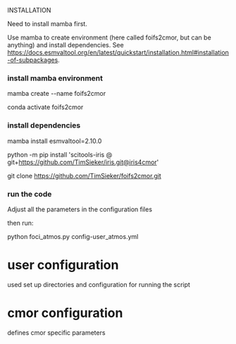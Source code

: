 INSTALLATION

Need to install mamba first.

Use mamba to create environment (here called foifs2cmor, but can be anything) and install dependencies. See https://docs.esmvaltool.org/en/latest/quickstart/installation.html#installation-of-subpackages.

### install mamba environment
mamba create --name foifs2cmor

conda activate foifs2cmor

### install dependencies

mamba install esmvaltool=2.10.0

python -m pip install 'scitools-iris @ git+https://github.com/TimSieker/iris.git@iris4cmor'

git clone https://github.com/TimSieker/foifs2cmor.git


### run the code

Adjust all the parameters in the configuration files

then run:

python foci_atmos.py config-user_atmos.yml 

# user configuration
used set up directories and configuration for running the script

# cmor configuration
defines cmor specific parameters
